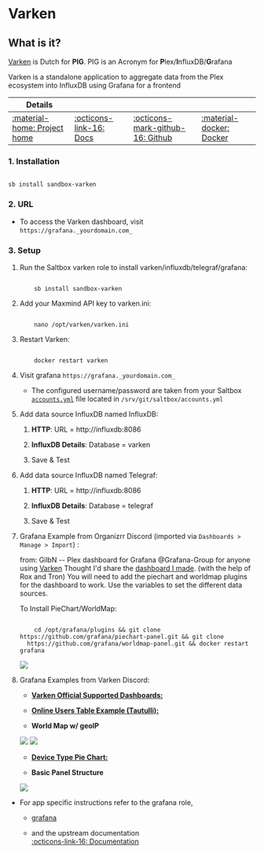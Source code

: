 # Varken

## What is it?

[Varken](https://github.com/Boerderij/Varken) is Dutch for **PIG**. PIG is an Acronym for **P**lex/**I**nfluxDB/**G**rafana

Varken is a standalone application to aggregate data from the Plex ecosystem into InfluxDB using Grafana for a frontend

| Details     |             |             |             |
|-------------|-------------|-------------|-------------|
| [:material-home: Project home ](https://github.com/Boerderij/Varken) | [:octicons-link-16: Docs](https://wiki.cajun.pro/books/varken) | [:octicons-mark-github-16: Github](https://github.com/Boerderij/Varken) | [:material-docker: Docker ](https://hub.docker.com/r/boerderij/varken)|

### 1. Installation

``` shell

sb install sandbox-varken

```

### 2. URL

- To access the Varken dashboard, visit `https://grafana._yourdomain.com_`

### 3. Setup

1. Run the Saltbox varken role to install varken/influxdb/telegraf/grafana:

    ``` { .shell }

        sb install sandbox-varken

    ```

2. Add your Maxmind API key to varken.ini:

    ``` { .shell }

        nano /opt/varken/varken.ini

    ```

3. Restart Varken:

    ``` { .shell }

        docker restart varken

    ```

4. Visit grafana `https://grafana._yourdomain.com_` <br />

      - The configured username/password are taken from your Saltbox [`accounts.yml`](/../../saltbox/install/install/#configuration) file located in `/srv/git/saltbox/accounts.yml`



5. Add data source InfluxDB named InfluxDB:

      1. **HTTP**: URL = http://influxdb:8086

      2. **InfluxDB Details**: Database = varken

      3. Save & Test


6. Add data source InfluxDB named Telegraf:

      1. **HTTP**: URL = http://influxdb:8086

      2. **InfluxDB Details**: Database = telegraf

      3. Save & Test


2. Grafana Example from Organizrr Discord  (imported via `Dashboards > Manage > Import`) :

      from: GilbN -- Plex dashboard for Grafana
      @Grafana-Group for anyone using [Varken](https://github.com/Boerderij/Varken) Thought I'd share the [dashboard I made](https://grafana.com/dashboards/9558). (with the help of Rox and Tron)
      You will need to add the piechart and worldmap plugins for the dashboard to work. Use the variables to set the
      different data sources.

      To Install PieChart/WorldMap: <br />

      ``` { .shell }

          cd /opt/grafana/plugins && git clone https://github.com/grafana/piechart-panel.git && git clone
        https://github.com/grafana/worldmap-panel.git && docker restart grafana

      ```

      ![](https://grafana.com/api/dashboards/9558/images/5941/image)

3. Grafana Examples from Varken Discord:

      - [**Varken Official Supported Dashboards:** ](https://grafana.com/dashboards?search=varken%20%5Bofficial%5D)

      - [**Online Users Table Example (Tautulli):**](https://gist.github.com/samwiseg0/91223c1e089d78a3ae6294c23d81e977)

      - **World Map w/ geoIP**

      ![](/images/community/vrkn_worldmap_1.png)
      ![](/images/community/vrkn_worldmap_2.png)

      - [**Device Type Pie Chart:**](https://gist.github.com/samwiseg0/fab103fdf4b176a11517e478ce7c216f)

      - **Basic Panel Structure**

      ![](/images/community/vrkn_basic_panel_structure.png)


- For app specific instructions refer to the grafana role,

     - [grafana](/../sandbox/apps/grafana.md)<Br/>

     - and the upstream documentation <BR/>
       [:octicons-link-16: Documentation](https://wiki.cajun.pro/books/varken)
